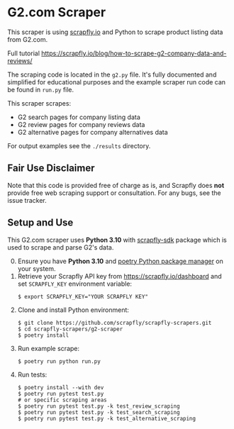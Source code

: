 # G2.com Scraper

This scraper is using [scrapfly.io](https://scrapfly.io/) and Python to scrape product listing data from G2.com. 

Full tutorial <https://scrapfly.io/blog/how-to-scrape-g2-company-data-and-reviews/>

The scraping code is located in the `g2.py` file. It's fully documented and simplified for educational purposes and the example scraper run code can be found in `run.py` file.

This scraper scrapes:
- G2 search pages for company listing data
- G2 review pages for company reviews data
- G2 alternative pages for company alternatives data

For output examples see the `./results` directory.

## Fair Use Disclaimer

Note that this code is provided free of charge as is, and Scrapfly does __not__ provide free web scraping support or consultation. For any bugs, see the issue tracker.

## Setup and Use

This G2.com scraper uses __Python 3.10__ with [scrapfly-sdk](https://pypi.org/project/scrapfly-sdk/) package which is used to scrape and parse G2's data.

0. Ensure you have __Python 3.10__ and [poetry Python package manager](https://python-poetry.org/docs/#installation) on your system.
1. Retrieve your Scrapfly API key from <https://scrapfly.io/dashboard> and set `SCRAPFLY_KEY` environment variable:
    ```shell
    $ export SCRAPFLY_KEY="YOUR SCRAPFLY KEY"
    ```
2. Clone and install Python environment:
    ```shell
    $ git clone https://github.com/scrapfly/scrapfly-scrapers.git
    $ cd scrapfly-scrapers/g2-scraper
    $ poetry install
    ```
3. Run example scrape:
    ```shell
    $ poetry run python run.py
    ```
4. Run tests:
    ```shell
    $ poetry install --with dev
    $ poetry run pytest test.py
    # or specific scraping areas
    $ poetry run pytest test.py -k test_review_scraping
    $ poetry run pytest test.py -k test_search_scraping
    $ poetry run pytest test.py -k test_alternative_scraping
    ```

